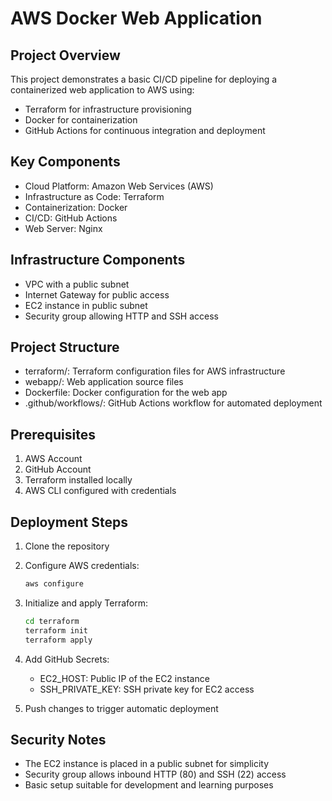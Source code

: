 # AWS Docker Web Application

## Project Overview

This project demonstrates a basic CI/CD pipeline for deploying a containerized web application to AWS using:

- Terraform for infrastructure provisioning
- Docker for containerization
- GitHub Actions for continuous integration and deployment

## Key Components

- Cloud Platform: Amazon Web Services (AWS)
- Infrastructure as Code: Terraform
- Containerization: Docker
- CI/CD: GitHub Actions
- Web Server: Nginx

## Infrastructure Components

- VPC with a public subnet
- Internet Gateway for public access
- EC2 instance in public subnet
- Security group allowing HTTP and SSH access

## Project Structure

- terraform/: Terraform configuration files for AWS infrastructure
- webapp/: Web application source files
- Dockerfile: Docker configuration for the web app
- .github/workflows/: GitHub Actions workflow for automated deployment

## Prerequisites

1. AWS Account
2. GitHub Account
3. Terraform installed locally
4. AWS CLI configured with credentials

## Deployment Steps

1. Clone the repository
2. Configure AWS credentials:
   ```bash
   aws configure
   ```
3. Initialize and apply Terraform:
   ```bash
   cd terraform
   terraform init
   terraform apply
   ```
4. Add GitHub Secrets:
   - EC2_HOST: Public IP of the EC2 instance
   - SSH_PRIVATE_KEY: SSH private key for EC2 access

5. Push changes to trigger automatic deployment

## Security Notes

- The EC2 instance is placed in a public subnet for simplicity
- Security group allows inbound HTTP (80) and SSH (22) access
- Basic setup suitable for development and learning purposes
